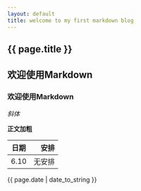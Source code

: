 ```yaml
---
layout: default
title: welcome to my first markdown blog
---
```

<h2>{{ page.title }}</h2>

## 欢迎使用Markdown

### 欢迎使用Markdown

*斜体*

**正文加粗**

| 日期        | 安排   |    
| --------   | -----:  |  
| 6.10 | 无安排 |


<p>{{ page.date | date_to_string }}</p>